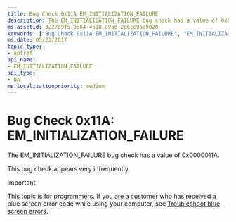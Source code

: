 ```yaml
---
title: Bug Check 0x11A EM_INITIALIZATION_FAILURE
description: The EM_INITIALIZATION_FAILURE bug check has a value of 0x0000011A.This bug check appears very infrequently.
ms.assetid: 322789f5-0564-4518-89a6-2c6cc9aa9020
keywords: ["Bug Check 0x11A EM_INITIALIZATION_FAILURE", "EM_INITIALIZATION_FAILURE"]
ms.date: 05/23/2017
topic_type:
- apiref
api_name:
- EM_INITIALIZATION_FAILURE
api_type:
- NA
ms.localizationpriority: medium
---
```


# Bug Check 0x11A: EM\_INITIALIZATION\_FAILURE


The EM\_INITIALIZATION\_FAILURE bug check has a value of 0x0000011A.

This bug check appears very infrequently.

> [!IMPORTANT]
> This topic is for programmers. If you are a customer who has received a blue screen error code while using your computer, see [Troubleshoot blue screen errors](https://www.windows.com/stopcode).


 

 





